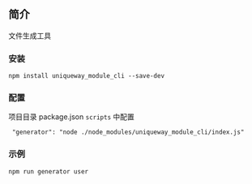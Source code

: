 ## 简介

文件生成工具

### 安装

```
npm install uniqueway_module_cli --save-dev
```

### 配置

项目目录 package.json `scripts` 中配置

```
 "generator": "node ./node_modules/uniqueway_module_cli/index.js"
```

### 示例

```
npm run generator user
```
